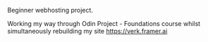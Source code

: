 Beginner webhosting project.

Working my way through Odin Project - Foundations course whilst simultaneously rebuilding my site https://verk.framer.ai
